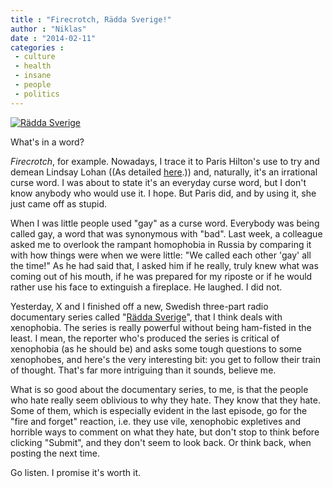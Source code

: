 ```yaml
---
title : "Firecrotch, Rädda Sverige!"
author : "Niklas"
date : "2014-02-11"
categories : 
 - culture
 - health
 - insane
 - people
 - politics
---
```


[![Rädda Sverige](https://niklasblog.com/wp-content/2014-02-11_radda_sverige.jpg)](https://niklasblog.com/wp-content/2014-02-11_radda_sverige.jpg)

What's in a word?

_Firecrotch_, for example. Nowadays, I trace it to Paris Hilton's use to try and demean Lindsay Lohan ((As detailed [here](http://www.tmz.com/2013/12/23/paris-hilton-lindsay-lohan-firecrotch-video).)) and, naturally, it's an irrational curse word. I was about to state it's an everyday curse word, but I don't know anybody who would use it. I hope. But Paris did, and by using it, she just came off as stupid.

When I was little people used "gay" as a curse word. Everybody was being called gay, a word that was synonymous with "bad". Last week, a colleague asked me to overlook the rampant homophobia in Russia by comparing it with how things were when we were little: "We called each other 'gay' all the time!" As he had said that, I asked him if he really, truly knew what was coming out of his mouth, if he was prepared for my riposte or if he would rather use his face to extinguish a fireplace. He laughed. I did not.

Yesterday, X and I finished off a new, Swedish three-part radio documentary series called "[Rädda Sverige](http://sverigesradio.se/sida/artikel.aspx?programid=2938&artikel=5762523)", that I think deals with xenophobia. The series is really powerful without being ham-fisted in the least. I mean, the reporter who's produced the series is critical of xenophobia (as he should be) and asks some tough questions to some xenophobes, and here's the very interesting bit: you get to follow their train of thought. That's far more intriguing than it sounds, believe me.

What is so good about the documentary series, to me, is that the people who hate really seem oblivious to why they hate. They know that they hate. Some of them, which is especially evident in the last episode, go for the "fire and forget" reaction, i.e. they use vile, xenophobic expletives and horrible ways to comment on what they hate, but don't stop to think before clicking "Submit", and they don't seem to look back. Or think back, when posting the next time.

Go listen. I promise it's worth it.
